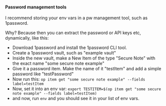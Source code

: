 
#### Password management tools

I recommend storing your env vars in a pw management tool, such as 1password.

Why? Because then you can extract the password or API keys etc, dynamically, like this:

- Download 1password and install the 1password CLI tool.
- Create a 1password vault, such as "example vault"
- Inside the new vault, make a New Item of the type "Secure Note" with the exact name "some secure note example"
- Give it a password item.  Make the name of it "testItem" and add a simple password like "testPassword"
- Now run this: `op item get "some secure note example" --fields label=testItem`
- Now, set it into an env var: 
`export TESTITEM=$(op item get "some secure note example" --fields label=testItem)`
- and now, run `env` and you should see it in your list of env vars.
